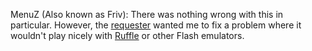 MenuZ (Also known as Friv):
There was nothing wrong with this in particular. However, the [requester](flashstorage.games) wanted me to fix a problem where it wouldn't play nicely with [Ruffle](http://ruffle.rs/demo) or other Flash emulators.
